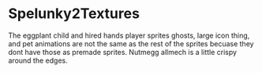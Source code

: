 # Spelunky2Textures
The eggplant child and hired hands player sprites ghosts, large icon thing, and pet animations are not the same as the rest of the sprites becuase they dont have those as premade sprites.
Nutmegg allmech is a little crispy around the edges.
